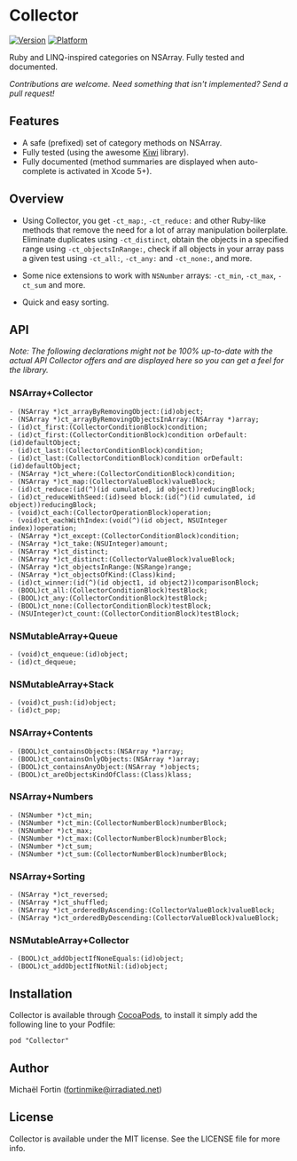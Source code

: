 # Collector

[![Version](http://cocoapod-badges.herokuapp.com/v/Collector/badge.png)](http://cocoadocs.org/docsets/Collector)
[![Platform](http://cocoapod-badges.herokuapp.com/p/Collector/badge.png)](http://cocoadocs.org/docsets/Collector)

Ruby and LINQ-inspired categories on NSArray. Fully tested and documented.

*Contributions are welcome. Need something that isn't implemented? Send a pull request!*

## Features

- A safe (prefixed) set of category methods on NSArray.
- Fully tested (using the awesome [Kiwi](https://github.com/kiwi-bdd/Kiwi) library).
- Fully documented (method summaries are displayed when auto-complete is activated in Xcode 5+).

## Overview

- Using Collector, you get `-ct_map:`, `-ct_reduce:` and other Ruby-like methods that remove the need for a lot of array manipulation boilerplate. Eliminate duplicates using `-ct_distinct`, obtain the objects in a specified range using `-ct_objectsInRange:`, check if all objects in your array pass a given test using `-ct_all:`, `-ct_any:` and `-ct_none:`, and more.

- Some nice extensions to work with `NSNumber` arrays: `-ct_min`, `-ct_max`, `-ct_sum` and more.

- Quick and easy sorting.

## API

*Note: The following declarations might not be 100% up-to-date with the actual API Collector offers and are displayed here so you can get a feel for the library.*

### NSArray+Collector

```objc
- (NSArray *)ct_arrayByRemovingObject:(id)object;
- (NSArray *)ct_arrayByRemovingObjectsInArray:(NSArray *)array;
- (id)ct_first:(CollectorConditionBlock)condition;
- (id)ct_first:(CollectorConditionBlock)condition orDefault:(id)defaultObject;
- (id)ct_last:(CollectorConditionBlock)condition;
- (id)ct_last:(CollectorConditionBlock)condition orDefault:(id)defaultObject;
- (NSArray *)ct_where:(CollectorConditionBlock)condition;
- (NSArray *)ct_map:(CollectorValueBlock)valueBlock;
- (id)ct_reduce:(id(^)(id cumulated, id object))reducingBlock;
- (id)ct_reduceWithSeed:(id)seed block:(id(^)(id cumulated, id object))reducingBlock;
- (void)ct_each:(CollectorOperationBlock)operation;
- (void)ct_eachWithIndex:(void(^)(id object, NSUInteger index))operation;
- (NSArray *)ct_except:(CollectorConditionBlock)condition;
- (NSArray *)ct_take:(NSUInteger)amount;
- (NSArray *)ct_distinct;
- (NSArray *)ct_distinct:(CollectorValueBlock)valueBlock;
- (NSArray *)ct_objectsInRange:(NSRange)range;
- (NSArray *)ct_objectsOfKind:(Class)kind;
- (id)ct_winner:(id(^)(id object1, id object2))comparisonBlock;
- (BOOL)ct_all:(CollectorConditionBlock)testBlock;
- (BOOL)ct_any:(CollectorConditionBlock)testBlock;
- (BOOL)ct_none:(CollectorConditionBlock)testBlock;
- (NSUInteger)ct_count:(CollectorConditionBlock)testBlock;
```

### NSMutableArray+Queue

```objc
- (void)ct_enqueue:(id)object;
- (id)ct_dequeue;
```

### NSMutableArray+Stack

```objc
- (void)ct_push:(id)object;
- (id)ct_pop;
```

### NSArray+Contents

```objc
- (BOOL)ct_containsObjects:(NSArray *)array;
- (BOOL)ct_containsOnlyObjects:(NSArray *)array;
- (BOOL)ct_containsAnyObject:(NSArray *)objects;
- (BOOL)ct_areObjectsKindOfClass:(Class)klass;
```

### NSArray+Numbers

```objc
- (NSNumber *)ct_min;
- (NSNumber *)ct_min:(CollectorNumberBlock)numberBlock;
- (NSNumber *)ct_max;
- (NSNumber *)ct_max:(CollectorNumberBlock)numberBlock;
- (NSNumber *)ct_sum;
- (NSNumber *)ct_sum:(CollectorNumberBlock)numberBlock;
```

### NSArray+Sorting

```objc
- (NSArray *)ct_reversed;
- (NSArray *)ct_shuffled;
- (NSArray *)ct_orderedByAscending:(CollectorValueBlock)valueBlock;
- (NSArray *)ct_orderedByDescending:(CollectorValueBlock)valueBlock;
```

### NSMutableArray+Collector

```objc
- (BOOL)ct_addObjectIfNoneEquals:(id)object;
- (BOOL)ct_addObjectIfNotNil:(id)object;
```

## Installation

Collector is available through [CocoaPods](http://cocoapods.org), to install
it simply add the following line to your Podfile:

    pod "Collector"

## Author

Michaël Fortin (fortinmike@irradiated.net)

## License

Collector is available under the MIT license. See the LICENSE file for more info.

